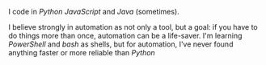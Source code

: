 I code in _Python_ _JavaScript_ and _Java_ (sometimes).

I believe strongly in automation as not only a tool, but a goal: if you have to do things more than once, automation can be a life-saver. I'm learning _PowerShell_ and _bash_ as shells, but for automation, I've never found anything faster or more reliable than _Python_

